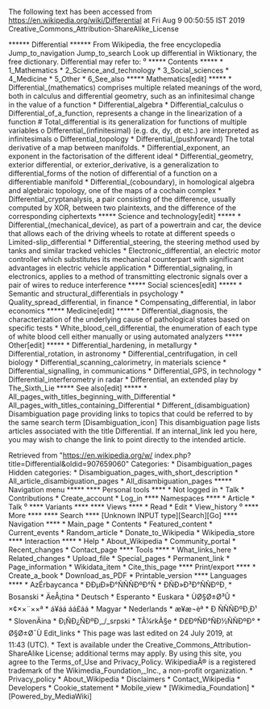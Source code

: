 The following text has been accessed from https://en.wikipedia.org/wiki/Differential at Fri Aug 9 00:50:55 IST 2019
Creative_Commons_Attribution-ShareAlike_License




















****** Differential ******
From Wikipedia, the free encyclopedia
Jump_to_navigation Jump_to_search
 Look up differential in Wiktionary, the free dictionary.
Differential may refer to:
⁰
***** Contents *****
    * 1_Mathematics
    * 2_Science_and_technology
    * 3_Social_sciences
    * 4_Medicine
    * 5_Other
    * 6_See_also
***** Mathematics[edit] *****
    * Differential_(mathematics) comprises multiple related meanings of the
      word, both in calculus and differential geometry, such as an
      infinitesimal change in the value of a function
    * Differential_algebra
    * Differential_calculus
          o Differential_of_a_function, represents a change in the
            linearization of a function
                # Total_differential is its generalization for functions of
                  multiple variables
          o Differential_(infinitesimal) (e.g. dx, dy, dt etc.) are interpreted
            as infinitesimals
          o Differential_topology
    * Differential_(pushforward) The total derivative of a map between
      manifolds.
    * Differential_exponent, an exponent in the factorisation of the different
      ideal
    * Differential_geometry, exterior differential, or exterior_derivative, is
      a generalization to differential_forms of the notion of differential of a
      function on a differentiable manifold
    * Differential_(coboundary), in homological algebra and algebraic topology,
      one of the maps of a cochain complex
    * Differential_cryptanalysis, a pair consisting of the difference, usually
      computed by XOR, between two plaintexts, and the difference of the
      corresponding ciphertexts
***** Science and technology[edit] *****
    * Differential_(mechanical_device), as part of a powertrain and car, the
      device that allows each of the driving wheels to rotate at different
      speeds
          o Limited-slip_differential
    * Differential_steering, the steering method used by tanks and similar
      tracked vehicles
    * Electronic_differential, an electric motor controller which substitutes
      its mechanical counterpart with significant advantages in electric
      vehicle application
    * Differential_signaling, in electronics, applies to a method of
      transmitting electronic signals over a pair of wires to reduce
      interference
***** Social sciences[edit] *****
    * Semantic and structural_differentials in psychology
    * Quality_spread_differential, in finance
    * Compensating_differential, in labor economics
***** Medicine[edit] *****
    * Differential_diagnosis, the characterization of the underlying cause of
      pathological states based on specific tests
    * White_blood_cell_differential, the enumeration of each type of white
      blood cell either manually or using automated analyzers
***** Other[edit] *****
    * Differential_hardening, in metallurgy
    * Differential_rotation, in astronomy
    * Differential_centrifugation, in cell biology
    * Differential_scanning_calorimetry, in materials science
    * Differential_signalling, in communications
    * Differential_GPS, in technology
    * Differential_interferometry in radar
    * Differential, an extended play by The_Sixth_Lie
***** See also[edit] *****
    * All_pages_with_titles_beginning_with_Differential
    * All_pages_with_titles_containing_Differential
    * Different_(disambiguation)
                      Disambiguation page providing links to topics that could
                      be referred to by the same search term
[Disambiguation_icon] This disambiguation page lists articles associated with
                      the title Differential.
                      If an internal_link led you here, you may wish to change
                      the link to point directly to the intended article.

Retrieved from "https://en.wikipedia.org/w/
index.php?title=Differential&oldid=907659060"
Categories:
    * Disambiguation_pages
Hidden categories:
    * Disambiguation_pages_with_short_description
    * All_article_disambiguation_pages
    * All_disambiguation_pages
***** Navigation menu *****
**** Personal tools ****
    * Not logged in
    * Talk
    * Contributions
    * Create_account
    * Log_in
**** Namespaces ****
    * Article
    * Talk
⁰
**** Variants ****
**** Views ****
    * Read
    * Edit
    * View_history
⁰
**** More ****
**** Search ****
[Unknown INPUT type][Search][Go]
**** Navigation ****
    * Main_page
    * Contents
    * Featured_content
    * Current_events
    * Random_article
    * Donate_to_Wikipedia
    * Wikipedia_store
**** Interaction ****
    * Help
    * About_Wikipedia
    * Community_portal
    * Recent_changes
    * Contact_page
**** Tools ****
    * What_links_here
    * Related_changes
    * Upload_file
    * Special_pages
    * Permanent_link
    * Page_information
    * Wikidata_item
    * Cite_this_page
**** Print/export ****
    * Create_a_book
    * Download_as_PDF
    * Printable_version
**** Languages ****
    * AzÉrbaycanca
    * ÐÐµÐ»Ð°ÑÑÑÐºÐ°Ñ
    * ÐÑÐ»Ð³Ð°ÑÑÐºÐ¸
    * Bosanski
    * ÄeÅ¡tina
    * Deutsch
    * Esperanto
    * Euskara
    * ÙØ§Ø±Ø³Û
    * ×¢××¨××ª
    * á¥áá áá£áá
    * Magyar
    * Nederlands
    * æ¥æ¬èª
    * Ð ÑÑÑÐºÐ¸Ð¹
    * SlovenÄina
    * Ð¡ÑÐ¿ÑÐºÐ¸_/_srpski
    * TÃ¼rkÃ§e
    * Ð£ÐºÑÐ°ÑÐ½ÑÑÐºÐ°
    * Ø§Ø±Ø¯Ù
Edit_links
    * This page was last edited on 24 July 2019, at 11:43 (UTC).
    * Text is available under the Creative_Commons_Attribution-ShareAlike
      License; additional terms may apply. By using this site, you agree to the
      Terms_of_Use and Privacy_Policy. WikipediaÂ® is a registered trademark of
      the Wikimedia_Foundation,_Inc., a non-profit organization.
    * Privacy_policy
    * About_Wikipedia
    * Disclaimers
    * Contact_Wikipedia
    * Developers
    * Cookie_statement
    * Mobile_view
    * [Wikimedia_Foundation]
    * [Powered_by_MediaWiki]
